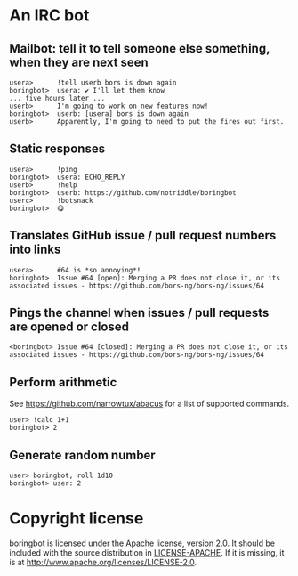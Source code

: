 # An IRC bot

## Mailbot: tell it to tell someone else something, when they are next seen

    usera>      !tell userb bors is down again
    boringbot>  usera: ✔ I'll let them know
    ... five hours later ...
    userb>      I'm going to work on new features now!
    boringbot>  userb: [usera] bors is down again
    userb>      Apparently, I'm going to need to put the fires out first.

## Static responses

    usera>      !ping
    boringbot>  usera: ECHO_REPLY
    userb>      !help
    boringbot>  userb: https://github.com/notriddle/boringbot
    userc>      !botsnack
    boringbot>  😋

## Translates GitHub issue / pull request numbers into links

    usera>      #64 is *so annoying*!
    boringbot>  Issue #64 [open]: Merging a PR does not close it, or its associated issues - https://github.com/bors-ng/bors-ng/issues/64

## Pings the channel when issues / pull requests are opened or closed

    <boringbot> Issue #64 [closed]: Merging a PR does not close it, or its associated issues - https://github.com/bors-ng/bors-ng/issues/64

## Perform arithmetic

See <https://github.com/narrowtux/abacus> for a list of supported commands.

    user> !calc 1+1
    boringbot> 2

## Generate random number

    user> boringbot, roll 1d10
    boringbot> user: 2

# Copyright license

boringbot is licensed under the Apache license, version 2.0.
It should be included with the source distribution in [LICENSE-APACHE].
If it is missing, it is at <http://www.apache.org/licenses/LICENSE-2.0>.

[LICENSE-APACHE]: LICENSE-APACHE
